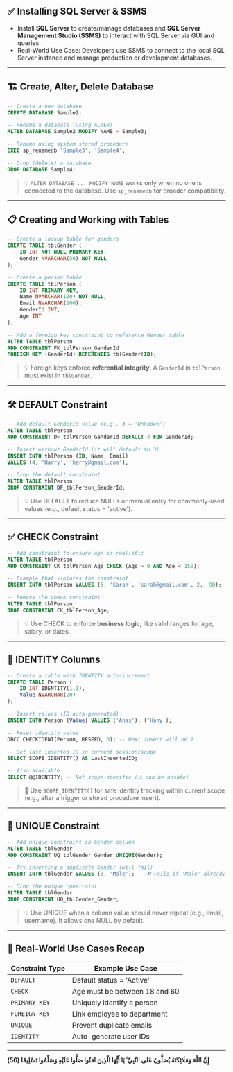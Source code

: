 ## ✅ Installing SQL Server & SSMS

- Install **SQL Server** to create/manage databases and **SQL Server Management Studio (SSMS)** to interact with SQL Server via GUI and queries.
- Real-World Use Case: Developers use SSMS to connect to the local SQL Server instance and manage production or development databases.

---

## 🏗️ Create, Alter, Delete Database

```sql
-- Create a new database
CREATE DATABASE Sample2;

-- Rename a database (using ALTER)
ALTER DATABASE Sample2 MODIFY NAME = Sample3;

-- Rename using system stored procedure
EXEC sp_renamedb 'Sample3', 'Sample4';

-- Drop (delete) a database
DROP DATABASE Sample4;
```

> 💡 `ALTER DATABASE ... MODIFY NAME` works only when no one is connected to the database. Use `sp_renamedb` for broader compatibility.

---
## 📋 Creating and Working with Tables

```sql
-- Create a lookup table for genders
CREATE TABLE tblGender (
	ID INT NOT NULL PRIMARY KEY,
	Gender NVARCHAR(50) NOT NULL
);

-- Create a person table
CREATE TABLE tblPerson (
	ID INT PRIMARY KEY,
	Name NVARCHAR(100) NOT NULL,
	Email NVARCHAR(100),
	GenderId INT,
	Age INT
);

-- Add a foreign key constraint to reference Gender table
ALTER TABLE tblPerson 
ADD CONSTRAINT FK_tblPerson_GenderId 
FOREIGN KEY (GenderId) REFERENCES tblGender(ID);
```

> 💡 Foreign keys enforce **referential integrity**. A `GenderId` in `tblPerson` must exist in `tblGender`.

---
## 🛠️ DEFAULT Constraint

```sql
-- Add default GenderId value (e.g., 3 = 'Unknown')
ALTER TABLE tblPerson 
ADD CONSTRAINT DF_tblPerson_GenderId DEFAULT 3 FOR GenderId;

-- Insert without GenderId (it will default to 3)
INSERT INTO tblPerson (ID, Name, Email) 
VALUES (4, 'Harry', 'harry@gmail.com');

-- Drop the default constraint
ALTER TABLE tblPerson 
DROP CONSTRAINT DF_tblPerson_GenderId;
```

> 💡 Use DEFAULT to reduce NULLs or manual entry for commonly-used values (e.g., default status = 'active').

---
## ✅ CHECK Constraint

```sql
-- Add constraint to ensure age is realistic
ALTER TABLE tblPerson 
ADD CONSTRAINT CK_tblPerson_Age CHECK (Age > 0 AND Age < 150);

-- Example that violates the constraint
INSERT INTO tblPerson VALUES (5, 'Sarah', 'sarah@gmail.com', 2, -90); -- ❌ Fails

-- Remove the check constraint
ALTER TABLE tblPerson 
DROP CONSTRAINT CK_tblPerson_Age;
```

> 💡 Use CHECK to enforce **business logic**, like valid ranges for age, salary, or dates.

---
## 🔢 IDENTITY Columns

```sql
-- Create a table with IDENTITY auto-increment
CREATE TABLE Person (
	ID INT IDENTITY(1,1), 
	Value NVARCHAR(20)
);

-- Insert values (ID auto-generated)
INSERT INTO Person (Value) VALUES ('Anas'), ('Hany');

-- Reset identity value
DBCC CHECKIDENT(Person, RESEED, 0); -- Next insert will be 1

-- Get last inserted ID in current session/scope
SELECT SCOPE_IDENTITY() AS LastInsertedID;

-- Also available:
SELECT @@IDENTITY; -- Not scope-specific (⚠️ can be unsafe)
```

> 🧠 Use `SCOPE_IDENTITY()` for safe identity tracking within current scope (e.g., after a trigger or stored procedure insert).

---
## 🔐 UNIQUE Constraint

```sql
-- Add unique constraint on Gender column
ALTER TABLE tblGender 
ADD CONSTRAINT UQ_tblGender_Gender UNIQUE(Gender);

-- Try inserting a duplicate Gender (will fail)
INSERT INTO tblGender VALUES (3, 'Male'); -- ❌ Fails if 'Male' already exists

-- Drop the unique constraint
ALTER TABLE tblGender 
DROP CONSTRAINT UQ_tblGender_Gender;
```

> 💡 Use UNIQUE when a column value should never repeat (e.g., email, username). It allows one NULL by default.

---
## 🔁 Real-World Use Cases Recap

|Constraint Type|Example Use Case|
|---|---|
|`DEFAULT`|Default status = 'Active'|
|`CHECK`|Age must be between 18 and 60|
|`PRIMARY KEY`|Uniquely identify a person|
|`FOREIGN KEY`|Link employee to department|
|`UNIQUE`|Prevent duplicate emails|
|`IDENTITY`|Auto-generate user IDs|

---
**إِنَّ اللَّهَ وَمَلَائِكَتَهُ يُصَلُّونَ عَلَى النَّبِيِّ ۚ يَا أَيُّهَا الَّذِينَ آمَنُوا صَلُّوا عَلَيْهِ وَسَلِّمُوا تَسْلِيمًا (56)**
